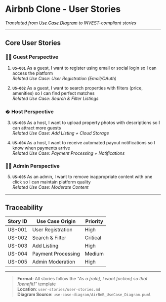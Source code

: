 # Airbnb Clone - User Stories  
*Translated from [Use Case Diagram](../use-case-diagram/AirBnB_UseCase_Diagram.png) to INVEST-compliant stories*  

---

## Core User Stories  

### 🧑‍💻 Guest Perspective  
1. **`US-001`** As a guest, I want to register using email or social login so I can access the platform  
   *Related Use Case: User Registration (Email/OAuth)*  

2. **`US-002`** As a guest, I want to search properties with filters (price, amenities) so I can find perfect matches  
   *Related Use Case: Search & Filter Listings*  

### � Host Perspective  
3. **`US-003`** As a host, I want to upload property photos with descriptions so I can attract more guests  
   *Related Use Case: Add Listing + Cloud Storage*  

4. **`US-004`** As a host, I want to receive automated payout notifications so I know when payments arrive  
   *Related Use Case: Payment Processing + Notifications*  

### 👨‍💼 Admin Perspective  
5. **`US-005`** As an admin, I want to remove inappropriate content with one click so I can maintain platform quality  
   *Related Use Case: Moderate Content*  

---

## Traceability  
| Story ID | Use Case Origin | Priority |
|----------|-----------------|----------|
| US-001   | User Registration | High     |
| US-002   | Search & Filter | Critical |
| US-003   | Add Listing      | High     |
| US-004   | Payment Processing | Medium  |
| US-005   | Admin Moderation | High     |

---

> **Format**: All stories follow the *"As a [role], I want [action] so that [benefit]"* template  
> **Location**: `user-stories/user-stories.md`  
> **Diagram Source**: `use-case-diagram/AirBnB_UseCase_Diagram.puml`